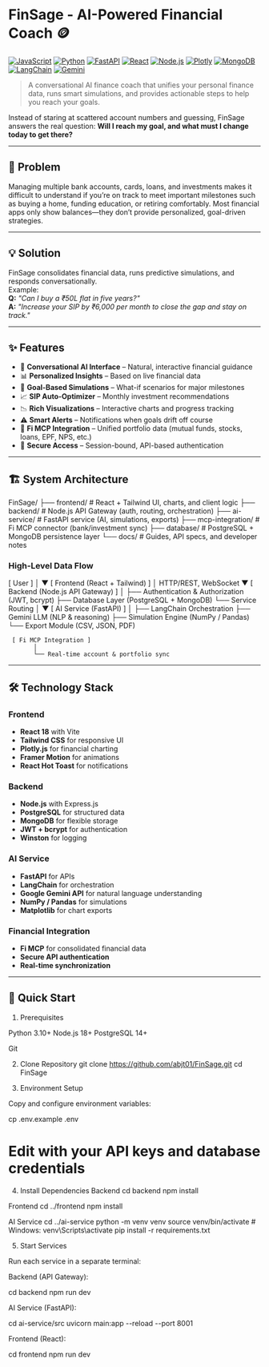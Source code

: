 # FinSage - AI-Powered Financial Coach 🪙

[![JavaScript](https://img.shields.io/badge/JavaScript-ES6+-yellow.svg)](https://developer.mozilla.org/en-US/docs/Web/JavaScript)
[![Python](https://img.shields.io/badge/Python-3.10+-blue.svg)](https://python.org)
[![FastAPI](https://img.shields.io/badge/FastAPI-Latest-green.svg)](https://fastapi.tiangolo.com)
[![React](https://img.shields.io/badge/React-18+-blue.svg)](https://reactjs.org)
[![Node.js](https://img.shields.io/badge/Node.js-18+-green.svg)](https://nodejs.org)
[![Plotly](https://img.shields.io/badge/Plotly.js-Graphing-blueviolet.svg)](https://plotly.com/javascript/)
[![MongoDB](https://img.shields.io/badge/MongoDB-Latest-green.svg)](https://www.mongodb.com)
[![LangChain](https://img.shields.io/badge/LangChain-Framework-orange.svg)](https://www.langchain.com)
[![Gemini](https://img.shields.io/badge/Google-GeminiAI-red.svg)](https://deepmind.google/technologies/gemini/)

> A conversational AI finance coach that unifies your personal finance data, runs smart simulations, and provides actionable steps to help you reach your goals.

Instead of staring at scattered account numbers and guessing, FinSage answers the real question: **Will I reach my goal, and what must I change today to get there?**

---

## 🎯 Problem

Managing multiple bank accounts, cards, loans, and investments makes it difficult to understand if you’re on track to meet important milestones such as buying a home, funding education, or retiring comfortably. Most financial apps only show balances—they don’t provide personalized, goal-driven strategies.

---

## 💡 Solution

FinSage consolidates financial data, runs predictive simulations, and responds conversationally.  
Example:  
**Q:** *"Can I buy a ₹50L flat in five years?"*  
**A:** *"Increase your SIP by ₹6,000 per month to close the gap and stay on track."*

---

## ✨ Features

- 🤖 **Conversational AI Interface** – Natural, interactive financial guidance  
- 📊 **Personalized Insights** – Based on live financial data  
- 🎯 **Goal-Based Simulations** – What-if scenarios for major milestones  
- 📈 **SIP Auto-Optimizer** – Monthly investment recommendations  
- 📉 **Rich Visualizations** – Interactive charts and progress tracking  
- ⚠️ **Smart Alerts** – Notifications when goals drift off course  
- 🔌 **Fi MCP Integration** – Unified portfolio data (mutual funds, stocks, loans, EPF, NPS, etc.)  
- 🔐 **Secure Access** – Session-bound, API-based authentication  

---

## 🏗️ System Architecture

FinSage/
├── frontend/          # React + Tailwind UI, charts, and client logic
├── backend/           # Node.js API Gateway (auth, routing, orchestration)
├── ai-service/        # FastAPI service (AI, simulations, exports)
├── mcp-integration/   # Fi MCP connector (bank/investment sync)
├── database/          # PostgreSQL + MongoDB persistence layer
└── docs/              # Guides, API specs, and developer notes

### High-Level Data Flow
 [ User ]
    │
    ▼
[ Frontend (React + Tailwind) ]
    │  HTTP/REST, WebSocket
    ▼
[ Backend (Node.js API Gateway) ]
    │
    ├── Authentication & Authorization (JWT, bcrypt)
    ├── Database Layer (PostgreSQL + MongoDB)
    └── Service Routing
           │
           ▼
     [ AI Service (FastAPI) ]
           │
           ├── LangChain Orchestration
           ├── Gemini LLM (NLP & reasoning)
           ├── Simulation Engine (NumPy / Pandas)
           └── Export Module (CSV, JSON, PDF)

     [ Fi MCP Integration ]
           │
           └── Real-time account & portfolio sync

---

## 🛠️ Technology Stack

### Frontend
- **React 18** with Vite  
- **Tailwind CSS** for responsive UI  
- **Plotly.js** for financial charting  
- **Framer Motion** for animations  
- **React Hot Toast** for notifications  

### Backend
- **Node.js** with Express.js  
- **PostgreSQL** for structured data  
- **MongoDB** for flexible storage  
- **JWT + bcrypt** for authentication  
- **Winston** for logging  

### AI Service
- **FastAPI** for APIs  
- **LangChain** for orchestration  
- **Google Gemini API** for natural language understanding  
- **NumPy / Pandas** for simulations  
- **Matplotlib** for chart exports  

### Financial Integration
- **Fi MCP** for consolidated financial data  
- **Secure API authentication**  
- **Real-time synchronization**  

---

## 🚀 Quick Start

1. Prerequisites

Python 3.10+
Node.js 18+
PostgreSQL 14+

Git

2. Clone Repository
git clone https://github.com/abjt01/FinSage.git
cd FinSage

3. Environment Setup

Copy and configure environment variables:

cp .env.example .env
# Edit with your API keys and database credentials

4. Install Dependencies
Backend
cd backend
npm install

Frontend
cd ../frontend
npm install

AI Service
cd ../ai-service
python -m venv venv
source venv/bin/activate    # Windows: venv\Scripts\activate
pip install -r requirements.txt

5. Start Services

Run each service in a separate terminal:

Backend (API Gateway):

cd backend
npm run dev


AI Service (FastAPI):

cd ai-service/src
uvicorn main:app --reload --port 8001


Frontend (React):

cd frontend
npm run dev
